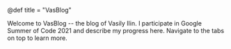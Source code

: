 @def title = "VasBlog"
<!-- @def tags = ["syntax", "code"] -->

Welcome to VasBlog -- the blog of Vasily Ilin. I participate in Google Summer of Code 2021 and describe my progress here. Navigate to the tabs on top to learn more.
